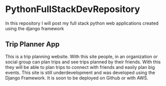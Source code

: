 # PythonFullStackDevRepository
In this repository I will post my full stack python web applications created using the django framework

## Trip Planner App
This is a trip planning website. With this site people, in an organization or social group can plan trips and see trips planned by their friends. With this they will be able to plan trips to connect with friends and easily plan big events. This site is still underdevelopment and was developed using the Django Framework. It is soon to be deployed on Github or with AWS.
